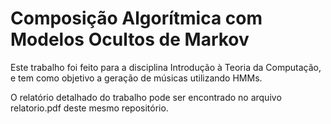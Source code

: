 # Composição Algorítmica com Modelos Ocultos de Markov

Este trabalho foi feito para a disciplina Introdução à Teoria da Computação, e tem como objetivo a geração de músicas utilizando HMMs.

O relatório detalhado do trabalho pode ser encontrado no arquivo relatorio.pdf deste mesmo repositório.
